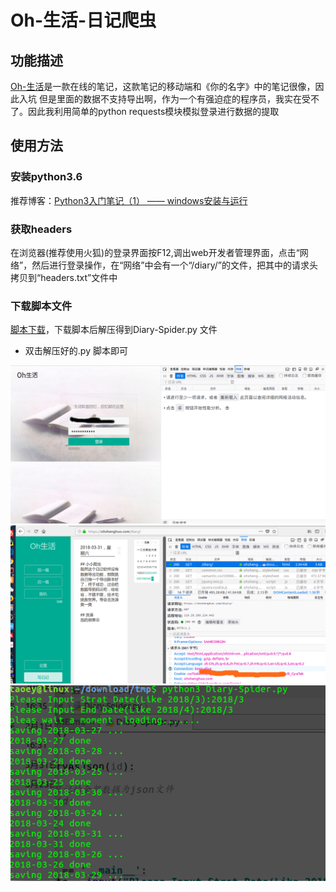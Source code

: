 # Oh-生活-日记爬虫

## 功能描述
[Oh-生活](https://ohshenghuo.com/)是一款在线的笔记，这款笔记的移动端和《你的名字》中的笔记很像，因此入坑
但是里面的数据不支持导出啊，作为一个有强迫症的程序员，我实在受不了。因此我利用简单的python requests模块模拟登录进行数据的提取

## 使用方法
### 安装python3.6
推荐博客：[Python3入门笔记（1） —— windows安装与运行](https://www.cnblogs.com/weven/p/7252917.html)

### 获取headers
在浏览器(推荐使用火狐)的登录界面按F12,调出web开发者管理界面，点击“网络”，然后进行登录操作，在“网络”中会有一个“/diary/”的文件，把其中的请求头拷贝到“headers.txt”文件中

### 下载脚本文件
[脚本下载](https://github.com/Taoey/MyScrapy/files/1866210/Diary-Spider.zip)，下载脚本后解压得到Diary-Spider.py 文件

- 双击解压好的.py 脚本即可

![登录界面](images/01.png)
![获取headers](images/02.png)
![运行截图](images/03.png)
